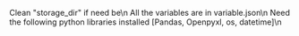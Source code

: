 Clean "storage_dir" if need be\n
All the variables are in variable.json\n
Need the following python libraries installed [Pandas, Openpyxl, os, datetime]\n
